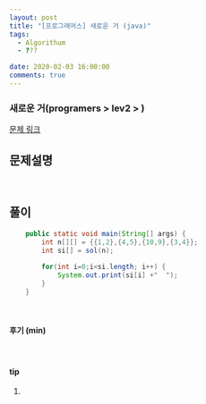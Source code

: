 ```yaml
---
layout: post
title: "[프로그래머스] 새로운 거 (java)"
tags:
  - Algorithum
  - ???

date: 2020-02-03 16:00:00
comments: true
---
```




###   새로운 거(programers > lev2 > )

[문제 링크](https://programmers.co.kr/learn/courses/30/lessons/)

## 문제설명



<br>

## 풀이

```java
	public static void main(String[] args) {
		int n[][] = {{1,2},{4,5},{10,9},{3,4}};
		int si[] = sol(n);
		
		for(int i=0;i<si.length; i++) {
			System.out.print(si[i] +"  ");
		}
	}
```

<br>

#### 후기 (min)



<br>

#### tip

1. 

<br>